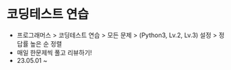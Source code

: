 # 코딩테스트 연습

- 프로그래머스 > 코딩테스트 연습 > 모든 문제 > (Python3, Lv.2, Lv.3) 설정 > 정답률 높은 순 정렬
- 매일 한문제씩 풀고 리뷰하기!
- 23.05.01 ~ 
